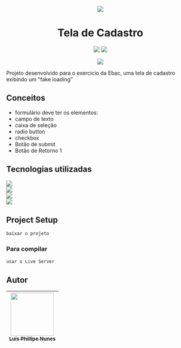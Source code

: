 <p align="center">
<img src="https://encrypted-tbn0.gstatic.com/images?q=tbn:ANd9GcT08G6dGZ0D16gRyYn5iU9nB7ou2riMsMM3W7t8p9ebjVdi0LNms1tCBcHwVPhEMI4_3Gw&usqp=CAU" />
</p>

<h1 align="center"> Tela de Cadastro </h1>

<P align="center">
<img src="http://img.shields.io/static/v1?label=STATUS&message=ANDAMENTO&color=YELLOW&style=for-the-badge" />

<img src="http://img.shields.io/static/v1?label=realize%20data&message=October&color=pink&style=for-the-badge" />

</P>

<p align="center">
<img src="https://img.shields.io/github/stars/legatario?style=social" />
</p>

<p> Projeto desenvolvido para o exercicio da Ebac, uma tela de cadastro exibindo um "fake loading” </p>



## Conceitos

- formulário deve ter os elementos:
- campo de texto
- caixa de seleção
- radio button
- checkbox
- Botão de submit
- Botão de Retorno 1
 

<!-- ## 📁 Acesso ao projeto

<a href="https://legatario.github.io/Codesh/">Health Translation Page</a> -->

## Tecnologias utilizadas

<img src="https://img.shields.io/badge/JavaScript-323330?style=for-the-badge&logo=javascript&logoColor=F7DF1E" /> <br>
<img src="https://img.shields.io/badge/CSS3-1572B6?style=for-the-badge&logo=css3&logoColor=white" /> <br>
<img src="https://img.shields.io/badge/HTML5-E34F26?style=for-the-badge&logo=html5&logoColor=white" /> <br>
<img src="https://img.shields.io/badge/GitHub-100000?style=for-the-badge&logo=github&logoColor=white" /> <br>

## Project Setup

```sh
baixar o projeto
```

### Para compilar

```sh
usar o Live Server
```

## Autor

| [<img src="https://avatars.githubusercontent.com/u/103957268?v=4" width=115><br><sub>Luís Phillipe Nunes</sub>](https://github.com/legatario) 
| :---: |